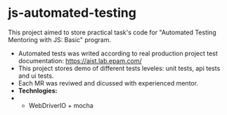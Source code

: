 # js-automated-testing

This project aimed to store practical task's code for "Automated Testing Mentoring with JS: Basic" program. 
- Automated tests was writed according to real production project test documentation: 
https://aist.lab.epam.com/
- This project stores demo of different tests leveles: unit tests, api tests and ui tests.
- Each MR was reviwed and dicussed with experienced mentor.
- **Technlogies:** 
 - - WebDriverIO + mocha



